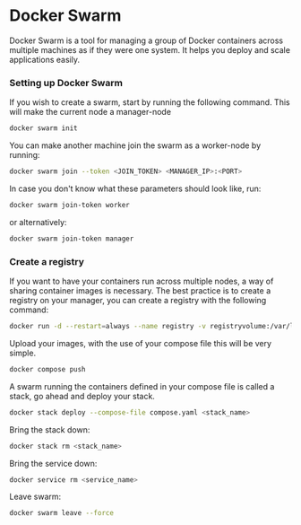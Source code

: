 # Docker Swarm
Docker Swarm is a tool for managing a group of Docker containers across multiple machines as if they were one system. It helps you deploy and scale applications easily.
### Setting up Docker Swarm
If you wish to create a swarm, start by running the following command. This will make the current node a manager-node
```bash
docker swarm init 
```
You can make another machine join the swarm as a worker-node by running:
```bash
docker swarm join --token <JOIN_TOKEN> <MANAGER_IP>:<PORT>
```
In case you don't know what these parameters should look like, run:
```bash
docker swarm join-token worker
```
or alternatively:
```bash
docker swarm join-token manager
```
### Create a registry
If you want to have your containers run across multiple nodes, a way of sharing container images is necessary.
The best practice is to create a registry on your manager, you can create a registry with the following command:
```bash
docker run -d --restart=always --name registry -v registryvolume:/var/lib/registry -p 5000:5000 registry:2
``` 
Upload your images, with the use of your compose file this will be very simple.
```bash
docker compose push
```
A swarm running the containers defined in your compose file is called a stack, go ahead and deploy your stack.
```bash
docker stack deploy --compose-file compose.yaml <stack_name>
```
Bring the stack down:
```bash
docker stack rm <stack_name>
```
Bring the service down:
```bash
docker service rm <service_name>
```
Leave swarm:
```bash
docker swarm leave --force
```